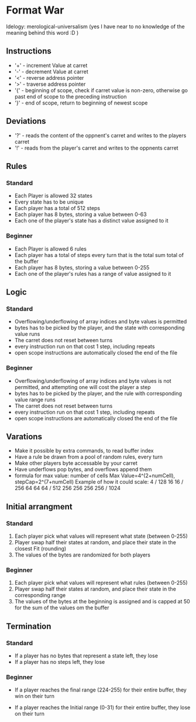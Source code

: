 # Format War
Idelogy: merological-universalism (yes I have near to no knowledge of the meaning behind this word :D )

## Instructions
* '+' - increment Value at carret
* '-' - decrement Value at carret
* '<' - reverse address pointer
* '>' - traverse address pointer
* '\{' - beginning of scope, check if carret value is non-zero, otherwise go past end of scope to the preceding instruction
* '}' - end of scope, return to beginning of newest scope

## Deviations
* '?' - reads the content of the oppnent's carret and writes to the players carret
* '!' - reads from the player's carret and writes to the oppnents carret

## Rules
### Standard
* Each Player is allowed 32 states
* Every state has to be unique
* Each player has a total of 512 steps
* Each player has 8 bytes, storing a value between 0-63
* Each one of the player's state has a distinct value assigned to it

### Beginner
* Each Player is allowed 6 rules
* Each player has a total of steps every turn that is the total sum total of the buffer
* Each player has 8 bytes, storing a value between 0-255
* Each one of the player's rules has a range of value assigned to it

## Logic
### Standard
* Overflowing/underflowing of array indices and byte values is permitted
* bytes has to be picked by the player, and the state with corresponding value runs
* The carret does not reset between turns
* every instruction run on that cost 1 step, including repeats
* open scope instructions are automatically closed the end of the file

### Beginner
* Overflowing/underflowing of array indices and byte values is not permitted, and attempting one will cost the player a step
* bytes has to be picked by the player, and the rule with corresponding value range runs
* The carret does not reset between turns
* every instruction run on that cost 1 step, including repeats
* open scope instructions are automatically closed the end of the file

## Varations
* Make it possible by extra commands, to read buffer index
* Have a rule be drawn from a pool of random rules, every turn
* Make other players byte accessable by your carret
* Have underflows pop bytes, and overflows append them
* formula for max value: number of cells Max Value=4^(2+numCell), stepCap=2^(7+numCell)
   Example of how it could scale:
   4 / 128
   16 16 / 256
   64 64 64 / 512
   256 256 256 256 / 1024
   
## Initial arrangment
### Standard
1. Each player pick what values will represent what state (between 0-255)
2. Player swap half their states at random, and place their state in the closest Fit (rounding)
3. The values of the bytes are randomized for both players

### Beginner
1. Each player pick what values will represent what rules (between 0-255)
2. Player swap half their states at random, and place their state in the corresponding range
3. The values of the bytes at the beginning is assigned and is capped at 50 for the sum of the values om the buffer


## Termination
### Standard
* If a player has no bytes that represent a state left, they lose
* If a player has no steps left, they lose
### Beginner
* If a player reaches the final range (224-255) for their entire buffer, they win on their turn

* If a player reaches the Initial range (0-31) for their entire buffer, they lose on their turn